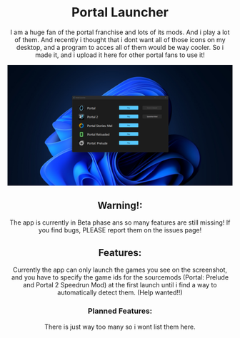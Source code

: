 <div align="center">
<p>
    <h1>Portal Launcher</h1>
</p>

I am a huge fan of the portal franchise and lots of its mods. And i play a lot of them. And recently i thought that i dont want all of those icons on my desktop, and a program to acces all of them would be way cooler. So i made it, and i upload it here for other portal fans to use it!

![](/src/assets/Screenshot.png)

## Warning!:

The app is currently in Beta phase ans so many features are still missing! If you find bugs, PLEASE report them on the issues page!

## Features:

Currently the app can only launch the games you see on the screenshot, and you have to specify the game ids for the sourcemods (Portal: Prelude and Portal 2 Speedrun Mod) at the first launch until i find a way to automatically detect them. (Help wanted!!)

### Planned Features:

There is just way too many so i wont list them here.
